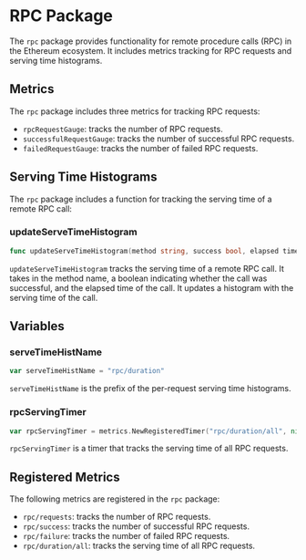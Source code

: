 # RPC Package

The `rpc` package provides functionality for remote procedure calls (RPC) in the Ethereum ecosystem. It includes metrics tracking for RPC requests and serving time histograms.

## Metrics

The `rpc` package includes three metrics for tracking RPC requests:

- `rpcRequestGauge`: tracks the number of RPC requests.
- `successfulRequestGauge`: tracks the number of successful RPC requests.
- `failedRequestGauge`: tracks the number of failed RPC requests.

## Serving Time Histograms

The `rpc` package includes a function for tracking the serving time of a remote RPC call:

### updateServeTimeHistogram

```go
func updateServeTimeHistogram(method string, success bool, elapsed time.Duration)
```

`updateServeTimeHistogram` tracks the serving time of a remote RPC call. It takes in the method name, a boolean indicating whether the call was successful, and the elapsed time of the call. It updates a histogram with the serving time of the call.

## Variables

### serveTimeHistName

```go
var serveTimeHistName = "rpc/duration"
```

`serveTimeHistName` is the prefix of the per-request serving time histograms.

### rpcServingTimer

```go
var rpcServingTimer = metrics.NewRegisteredTimer("rpc/duration/all", nil)
```

`rpcServingTimer` is a timer that tracks the serving time of all RPC requests.

## Registered Metrics

The following metrics are registered in the `rpc` package:

- `rpc/requests`: tracks the number of RPC requests.
- `rpc/success`: tracks the number of successful RPC requests.
- `rpc/failure`: tracks the number of failed RPC requests.
- `rpc/duration/all`: tracks the serving time of all RPC requests.